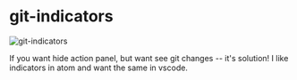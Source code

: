 # git-indicators

![git-indicators](https://github.com/lamartire/vscode-git-indicators/blob/master/demo.gif)

If you want hide action panel, but want see git changes -- it's solution! I like
indicators in atom and want the same in vscode.
